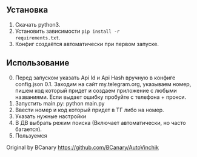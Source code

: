 <h2>Установка</h2>

1. Скачать python3.
2. Установить зависимости <code>pip install -r requirements.txt</code>.
3. Конфиг создаётся автоматически при первом запуске.

<h2>Использование</h2>

0. Перед запуском указать Api Id и Api Hash вручную в конфиге config.json
0.1. Заходим на сайт my.telegram.org, указываем номер, пишем код который придет и создаем приложение с любыми названиями. Если выдает ошибку пробуйте с телефона + прокси.
1. Запустить main.py: python main.py
2. Ввести номер и код который придет в ТГ либо на номер.
3. Указать нужные настройки
4. В ДВ выбрать режим поиска (Включает автоматически, но часто багается).
5. Пользуемся


Original by BCanary
https://github.com/BCanary/AutoVinchik
